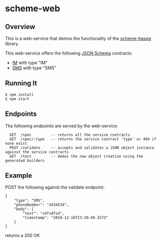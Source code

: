 # scheme-web

## Overview

This is a web-service that demos the functionality of the [scheme-jtassie](https://github.com/jtassie/scheme-jtassie) library.

This web-service offers the following [JSON Schema](https://json-schema.org/) contracts:
- [IM](https://github.com/jtassie/scheme-web/blob/master/public/schemes/im.json) with type "IM"
- [SMS](https://github.com/jtassie/scheme-web/blob/master/public/schemes/sms.json) with type "SMS"

## Running It

```
$ npm install
$ npm start
```

## Endpoints

The following endpoints are served by the web-service:

```
  GET  /spec         -- returns all the service contracts
  GET  /spec/:type   -- returns the service contract 'type' or 404 if none exist
  POST /validate     -- accepts and validates a JSON object instance against the service contracts
  GET  /test         -- demos the new object creation using the generated builders
```

## Example

POST the following against the validate endpoint: 
```
{
    "type": "SMS",
    "phoneNumber": "3434534",
    "body": {
        "text": "sdfsdfsd",
        "timestamp": "2018-12-16T23:39:49.157Z"
    }
}
```

returns a 200 OK
